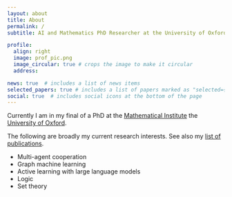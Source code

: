 ```yaml
---
layout: about
title: About
permalink: /
subtitle: AI and Mathematics PhD Researcher at the University of Oxford

profile:
  align: right
  image: prof_pic.png
  image_circular: true # crops the image to make it circular
  address:

news: true  # includes a list of news items
selected_papers: true # includes a list of papers marked as "selected={true}"
social: true  # includes social icons at the bottom of the page
---
```




Currently I am in my final of a PhD at the [Mathematical Institute](https://www.maths.ox.ac.uk/) the [University of Oxford](https://www.ox.ac.uk/).

The following are broadly my current research interests. See also my [list of publications](/publications).
- Multi-agent cooperation
- Graph machine learning
- Active learning with large language models
- Logic
- Set theory